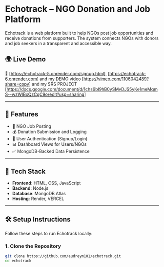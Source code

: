 # Echotrack – NGO Donation and Job Platform

Echotrack is a web platform built to help NGOs post job opportunities and receive donations from supporters. The system connects NGOs with donors and job seekers in a transparent and accessible way.

## 🌍 Live Demo

🔗 [https://echotrack-5.onrender.com/signup.html], [https://echotrack-6.onrender.com]  and my DEMO video [https://vimeo.com/1106042489?share=copy] and my SRS PROJECT [https://docs.google.com/document/d/1chs6bI9hB0ySMvDJS5yKe1meMqmS--wzWIBxQzCgC9o/edit?usp=sharing]

---

## 📌 Features

- 📝 NGO Job Posting
- 💰 Donation Submission and Logging
- 🔐 User Authentication (Signup/Login)
- 📊 Dashboard Views for Users/NGOs
- ✅ MongoDB-Backed Data Persistence

---

## 🧩 Tech Stack

- **Frontend**: HTML, CSS, JavaScript
- **Backend**: Node.js
- **Database**: MongoDB Atlas
- **Hosting**: Render, VERCEL

---

## 🛠️ Setup Instructions

Follow these steps to run Echotrack locally:

### 1. Clone the Repository

```bash
git clone https://github.com/audreym101/echotrack.git
cd echotrack
